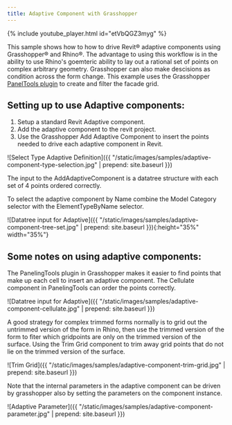```yaml
---
title: Adaptive Component with Grasshopper
---
```


{% include youtube_player.html id="etVbQGZ3myg" %}

This sample shows how to how to drive Revit&reg; adaptive components using Grasshopper&reg; and Rhino&reg;. The advantage to using this workflow is in the ability to use Rhino's goemteric ability to lay out a rational set of points on 
complex arbitrary geometry.  Grasshopper can also make descisions as condition across the form change. This example uses the Grasshopper [PanelTools plugin](https://www.food4rhino.com/app/panelingtools-rhino-and-grasshopper) 
to create and filter the facade grid.

## Setting up to use Adaptive components:

1. Setup a standard Revit Adaptive component.
1. Add the adaptive component to the revit project. 
1. Use the Grasshopper Add Adaptive Component to insert the points needed to drive each adaptive component in Revit.

![Select Type Adaptive  Definition]({{ "/static/images/samples/adaptive-component-type-selection.jpg" | prepend: site.baseurl }})

The input to the AddAdaptiveComponent is a datatree structure with each set of 4 points ordered correctly.

To select the adaptive component by Name combine the Model Category selector with the ElementTypeByName selector.

![Datatree input for Adaptive]({{ "/static/images/samples/adaptive-component-tree-set.jpg" | prepend: site.baseurl }}){:height="35%" width="35%"}

## Some notes on using adaptive components:

The PanelingTools plugin in Grasshopper makes it easier to find points that make up each cell to insert an adaptive component. The Cellulate component in PanelingTools can order the points correctly.

![Datatree input for Adaptive]({{ "/static/images/samples/adaptive-component-cellulate.jpg" | prepend: site.baseurl }})

A good strategy for complex trimmed forms normally is to grid out the untrimmed version of the form in Rhino, then use the trimmed version of the form to fiter which gridpoints are only on the trimmed version of the surface. 
Using the Trim Grid component to trim away grid points that do not lie on the trimmed version of the surface.

![Trim Grid]({{ "/static/images/samples/adaptive-component-trim-grid.jpg" | prepend: site.baseurl }})

Note that the internal parameters in the adaptive component can be driven by grasshopper also by setting the parameters on the component instance.

![Adaptive Parameter]({{ "/static/images/samples/adaptive-component-parameter.jpg" | prepend: site.baseurl }})
